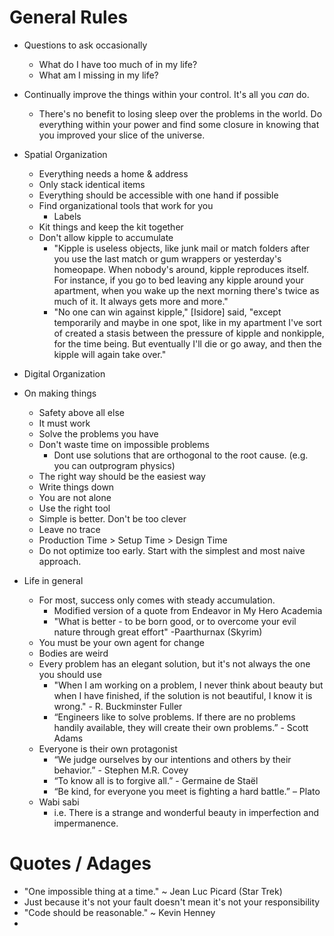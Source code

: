# General Rules
- Questions to ask occasionally
    - What do I have too much of in my life?
    - What am I missing in my life?

- Continually improve the things within your control. It's all you _can_ do.
    - There's no benefit to losing sleep over the problems in the world. Do everything within your power and find some closure in knowing that you improved your slice of the universe.

- Spatial Organization
    - Everything needs a home & address
    - Only stack identical items
    - Everything should be accessible with one hand if possible
    - Find organizational tools that work for you
        - Labels
    - Kit things and keep the kit together
    - Don't allow kipple to accumulate
        - "Kipple is useless objects, like junk mail or match folders after you use the last match or gum wrappers or yesterday's homeopape. When nobody's around, kipple reproduces itself. For instance, if you go to bed leaving any kipple around your apartment, when you wake up the next morning there's twice as much of it. It always gets more and more."
        - "No one can win against kipple," \[Isidore\] said, "except temporarily and maybe in one spot, like in my apartment I've sort of created a stasis between the pressure of kipple and nonkipple, for the time being. But eventually I'll die or go away, and then the kipple will again take over."

- Digital Organization
- On making things
    - Safety above all else
    - It must work
    - Solve the problems you have
    - Don't waste time on impossible problems
        - Dont use solutions that are orthogonal to the root cause. (e.g. you can outprogram physics)
    - The right way should be the easiest way
    - Write things down
    - You are not alone
    - Use the right tool
    - Simple is better. Don't be too clever
    - Leave no trace
    - Production Time > Setup Time > Design Time
    - Do not optimize too early. Start with the simplest and most naive approach.
- Life in general
    - For most, success only comes with steady accumulation.
        - Modified version of a quote from Endeavor in My Hero Academia
        - "What is better - to be born good, or to overcome your evil nature through great effort" -Paarthurnax (Skyrim)
    - You must be your own agent for change
    - Bodies are weird
    - Every problem has an elegant solution, but it's not always the one you should use
        - "When I am working on a problem, I never think about beauty but when I have finished, if the solution is not beautiful, I know it is wrong." - R. Buckminster Fuller
        - “Engineers like to solve problems. If there are no problems handily available, they will create their own problems.” - Scott Adams
    - Everyone is their own protagonist
        - “We judge ourselves by our intentions and others by their behavior.” - Stephen M.R. Covey
        - “To know all is to forgive all.” - Germaine de Staël
        - “Be kind, for everyone you meet is fighting a hard battle.” – Plato
    - Wabi sabi
        - i.e. There is a strange and wonderful beauty in imperfection and impermanence.

# Quotes / Adages
- "One impossible thing at a time." ~ Jean Luc Picard (Star Trek)
- Just because it's not your fault doesn't mean it's not your responsibility
- "Code should be reasonable." ~ Kevin Henney
- 